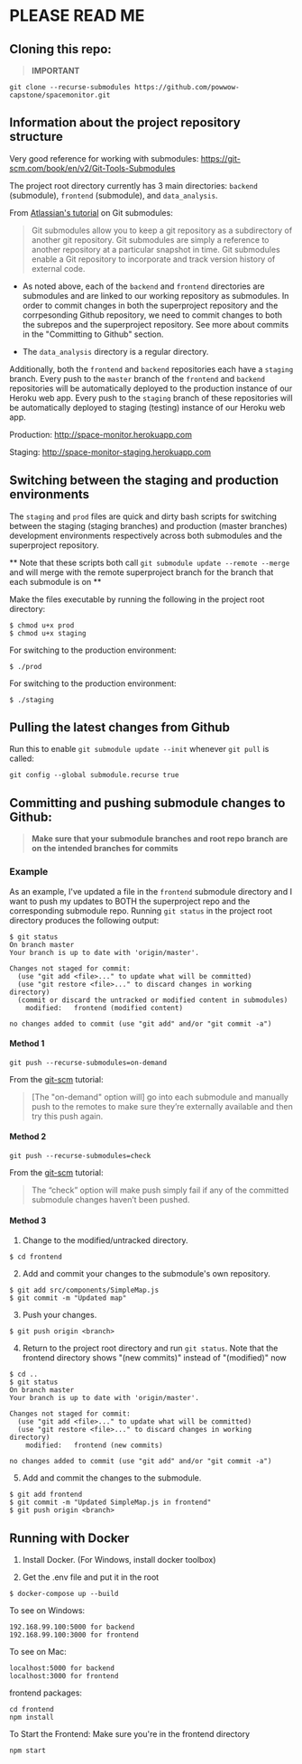 # PLEASE READ ME

## Cloning this repo:
> **IMPORTANT**
```
git clone --recurse-submodules https://github.com/powwow-capstone/spacemonitor.git
```

## Information about the project repository structure
Very good reference for working with submodules: https://git-scm.com/book/en/v2/Git-Tools-Submodules

The project root directory currently has 3 main directories: `backend` (submodule), `frontend` (submodule), and `data_analysis`.

From [Atlassian's tutorial](https://www.atlassian.com/git/tutorials/git-submodule) on Git submodules:
> Git submodules allow you to keep a git repository as a subdirectory of another git repository. Git submodules are simply a reference to another repository at a particular snapshot in time. Git submodules enable a Git repository  to incorporate and track version history of external code.

* As noted above, each of the `backend` and `frontend` directories are submodules and are linked to our working repository as submodules. In order to commit changes in both the superproject repository and the corrpesonding Github repository, we need to commit changes to both the subrepos and the superproject repository. See more about commits in the "Committing to Github" section.

* The `data_analysis` directory is a regular directory.

Additionally, both the `frontend` and `backend` repositories each have a `staging` branch. Every push to the `master` branch of the `frontend` and `backend` repositories will be automatically deployed to the production instance of our Heroku web app. Every push to the `staging` branch of these repositories will be automatically deployed to staging (testing) instance of our Heroku web app.

Production: http://space-monitor.herokuapp.com

Staging: http://space-monitor-staging.herokuapp.com

## Switching between the staging and production environments 

The `staging` and `prod` files are quick and dirty bash scripts for switching between the staging (staging branches) and production (master branches) development environments respectively across both submodules and the superproject repository.

** Note that these scripts both call `git submodule update --remote --merge` and will merge with the remote superproject branch for the branch that each submodule is on **

Make the files executable by running the following in the project root directory:
```
$ chmod u+x prod
$ chmod u+x staging
```

For switching to the production environment:
```
$ ./prod
```

For switching to the production environment:
```
$ ./staging
```

## Pulling the latest changes from Github
Run this to enable `git submodule update --init` whenever `git pull` is called:
```
git config --global submodule.recurse true
```

## Committing and pushing submodule changes to Github:
> **Make sure that your submodule branches and root repo branch are on the intended branches for commits**


### Example
As an example, I've updated a file in the `frontend` submodule directory and I want to push my updates to BOTH the superproject repo and the corresponding submodule repo. Running `git status` in the project root directory produces the following output:
```
$ git status
On branch master
Your branch is up to date with 'origin/master'.

Changes not staged for commit:
  (use "git add <file>..." to update what will be committed)
  (use "git restore <file>..." to discard changes in working directory)
  (commit or discard the untracked or modified content in submodules)
	modified:   frontend (modified content)

no changes added to commit (use "git add" and/or "git commit -a")
```

#### Method 1
```
git push --recurse-submodules=on-demand
```
From the [git-scm](https://git-scm.com/book/en/v2/Git-Tools-Submodules) tutorial:
> [The "on-demand" option will] go into each submodule and manually push to the remotes to make sure they’re externally available and then try this push again.


#### Method 2
```
git push --recurse-submodules=check
```
From the [git-scm](https://git-scm.com/book/en/v2/Git-Tools-Submodules) tutorial:
> The “check” option will make push simply fail if any of the committed submodule changes haven’t been pushed.

#### Method 3
1. Change to the modified/untracked directory.
```
$ cd frontend
```

2. Add and commit your changes to the submodule's own repository.
```
$ git add src/components/SimpleMap.js
$ git commit -m "Updated map"
```

3. Push your changes.
```
$ git push origin <branch>
```

4. Return to the project root directory and run `git status`. Note that the frontend directory shows "(new commits)" instead of "(modified)" now
```
$ cd ..
$ git status
On branch master
Your branch is up to date with 'origin/master'.

Changes not staged for commit:
  (use "git add <file>..." to update what will be committed)
  (use "git restore <file>..." to discard changes in working directory)
	modified:   frontend (new commits)

no changes added to commit (use "git add" and/or "git commit -a")
```

5. Add and commit the changes to the submodule.
```
$ git add frontend
$ git commit -m "Updated SimpleMap.js in frontend"
$ git push origin <branch>
```

## Running with Docker

1. Install Docker. (For Windows, install docker toolbox)

2. Get the .env file and put it in the root

```
$ docker-compose up --build
```

To see on Windows:
```
192.168.99.100:5000 for backend
192.168.99.100:3000 for frontend
```

To see on Mac:
```
localhost:5000 for backend
localhost:3000 for frontend
```

frontend packages: 
```
cd frontend
npm install 
```

To Start the Frontend:
Make sure you're in the frontend directory
```
npm start
```
